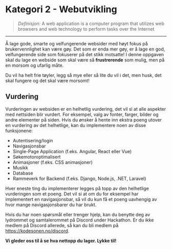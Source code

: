 # Kategori 2 - Webutvikling
> *Definisjon:*
> A web application is a computer program that utilizes web browsers and web technology to perform tasks over the Internet
___

Å lage gode, smarte og velfungerende websider med høyt fokus på brukervennlighet kan være gøy. Det som er enda mer gøy, er å lage en god, velfungerende side som fokuserer på det stikk motsatte! I denne oppgaven skal du lage en webside som skal være så **frustrerende** som mulig, men på en morsom og ufarlig måte. 

Du vil ha helt frie tøyler, legg så mye eller så lite du vil i det, men husk, det skal fungere og det skal være morsomt!

## Vurdering

Vurderingen av websiden er en helhetlig vurdering, det vil si at alle aspekter med nettsiden blir vurdert. For eksempel, valg av fonter, farger, bilder og andre elementer på siden. Hvis du ønsker å hente inn ekstra poeng utover en vurdering av det helhetlige, kan du implementere noen av disse funksjonene:

- Autentisering/login
- Navigasjonsbar
- Single-Page Application (f.eks. Angular, React eller Vue)
- Søkemotoroptimalisert
- Animasjoner (f.eks. CSS animasjoner)
- Musikk
- Database
- Rammeverk for Backend (f.eks. Django, Node.js, .NET, Laravel)

Hver eneste ting du implementerer legges på topp av den helhetlige vurderingen som et poeng. Det vil si at om du for eksempel har implementert en navigasjonsbar, så vil du kun få et poeng uavhengig av hvor mange navigasjonsbarer du har brukt. 

Hvis du har noen spørsmål eller trenger hjelp, kan du benytte deg av lydrommet og samtalerommet på Discord under Hackathon. Er du ikke medlem på Discord allerede, så kan du bli medlem på https://kodesonen.no/discord. 

**Vi gleder oss til å se hva nettopp du lager. Lykke til!**
